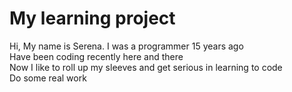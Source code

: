 <h1>My learning project</h1>
<P>Hi, My name is Serena. I was a programmer 15 years ago
<br>Have been coding recently here and there
<br>Now I like to roll up my sleeves and get serious in learning to code
<br>Do some real work </p>
